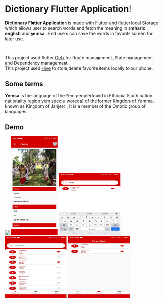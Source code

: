 <h1><b>Dictionary Flutter Application!</b></h1>
<p>
<b>Dictionary Flutter Application</b> is made with Flutter and flutter local Storage which allows user to search words and fetch the meaning in <b>amharic</b> , <b>english</b> and <b>yemsa</b> . End users  can save the words in favorite screen for later use.</p><br/>
<p>
This project used flutter <a href="https://pub.dev/packages/get">Getx</a>  for Route management ,State management and Dependency management.
</br>
This project used <a href="https://docs.hivedb.dev/#/">Hive</a>  to store,delete favorite items locally to our phone.

</br>
</p>
<h2>Some terms</h2>
<p>

<b>Yemsa</b> is the language of the Yem people(found in Ethiopia South nation nationality region yem special woreda) of the former Kingdom of Yamma, known as Kingdom of Janjero , It is a member of the Omotic group of languages.
</p>
<h2>Demo</h2>
<p>
<img src="https://github.com/YeshiwasT/Simple-Dictionary-app-using-flutter/blob/master/dictionary_github.gif" >
<img src="https://github.com/YeshiwasT/Simple-Dictionary-app-using-flutter/blob/master/1.jpg" height="320" width="150" >
<img src="https://github.com/YeshiwasT/Simple-Dictionary-app-using-flutter/blob/master/2.jpg" height="200" width="200">
<img src="https://github.com/YeshiwasT/Simple-Dictionary-app-using-flutter/blob/master/3.jpg" height="200" width="200" >
<img src="https://github.com/YeshiwasT/Simple-Dictionary-app-using-flutter/blob/master/4.jpg" height="200" width="200" >
</p>
<!---

YeshiwasT/YeshiwasT is a ✨ special ✨ repository because its `README.md` (this file) appears on your GitHub profile.
You can click the Preview link to take a look at your changes.
--->
